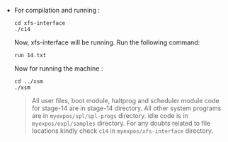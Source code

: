 * For compilation and running : 
    ```
    cd xfs-interface
    ./c14
    ```
    Now, xfs-interface will be running. Run the following command: 
    ```
    run 14.txt
    ```
        
    Now for running the machine :
    ```
    cd ../xsm
    ./xsm
    ```                                                                                     
    > All user files, boot module, haltprog and scheduler module code for stage-14 are in stage-14 directory. All other system programs are in `myexpos/spl/spl-progs` directory. idle code is in `myexpos/expl/samples` directory. For any doubts related to file locations kindly check `c14` in `myexpos/xfs-interface` directory. 
